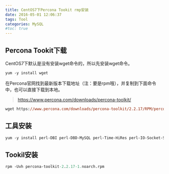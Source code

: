 ```yaml
---
title: CentOS7下Percona Tookit rmp安装
date: 2016-05-01 12:06:37
tags: Tool
categories: MySQL
#toc: true
---
```

## Percona Tookit下载
<!--more-->
CentOS7下默认是没有安装wget命令的，所以先安装wget命令。
``` ps
yum -y install wget
```
在Percona官网找到最新版本下载地址（注：要是rpm哦），并复制到下面命令中，也可以直接下载到本地。
> https://www.percona.com/downloads/percona-toolkit/

``` ps
wget https://www.percona.com/downloads/percona-toolkit/2.2.17/RPM/percona-toolkit-2.2.17-1.noarch.rpm
```

## 工具安装
``` ps
yum -y install perl-DBI perl-DBD-MySQL perl-Time-HiRes perl-IO-Socket-SSL perl-Digest-MD5 perl-TermReadKey
```

## Tookil安装
``` ps
rpm -Uvh percona-toolkit-2.2.17-1.noarch.rpm
```